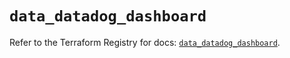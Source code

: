 # `data_datadog_dashboard`

Refer to the Terraform Registry for docs: [`data_datadog_dashboard`](https://registry.terraform.io/providers/datadog/datadog/3.70.0/docs/data-sources/dashboard).
